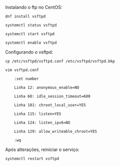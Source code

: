 Instalando o ftp no CentOS:

    dnf install vsftpd

    systemctl status vsftpd

    systemctl start vsftpd

    systemctl enable vsftpd

Configurando o vsftpd:

    cp /etc/vsftpd/vsftpd.conf /etc/vsftpd/vsftpd.bkp

    vim vsftpd.conf

        :set number

        Linha 12: anonymous_enable=NO

        Linha 60: idle_session_timeout=600

        Linha 101: chroot_local_user=YES

        Linha 115: listen=YES

        Linha 124: listen_ipv6=NO

        Linha 129: allow_writeable_chroot=YES

        :wq

Após alterações, reiniciar o serviço:

    systemctl restart vsftpd